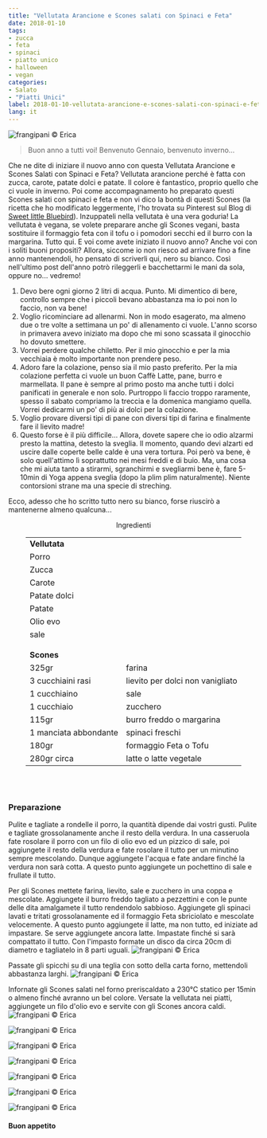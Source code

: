 ```yaml
---
title: "Vellutata Arancione e Scones salati con Spinaci e Feta"
date: 2018-01-10
tags:
- zucca
- feta
- spinaci
- piatto unico
- halloween 
- vegan
categories:
- Salato
- "Piatti Unici"
label: 2018-01-10-vellutata-arancione-e-scones-salati-con-spinaci-e-feta
lang: it
---
```

![](header.jpg "frangipani © Erica")

> Buon anno a tutti voi! Benvenuto Gennaio, benvenuto inverno...

Che ne dite di iniziare il nuovo anno con questa Vellutata Arancione e Scones Salati con Spinaci e Feta? Vellutata arancione perché è fatta con zucca, carote, patate dolci e patate. Il colore è fantastico, proprio quello che ci vuole in inverno. Poi come accompagnamento ho preparato questi Scones salati con spinaci e feta e non vi dico la bontà di questi Scones (la ricetta che ho modificato leggermente, l'ho trovata su Pinterest sul Blog di <a href="http://www.sweetlittlebluebird.com/2016/02/spinach-feta-scones.html" target="_blank">Sweet little Bluebird</a>). Inzuppateli nella vellutata è una vera goduria! La vellutata è vegana, se volete preparare anche gli Scones vegani, basta sostituire il formaggio feta con il tofu o i pomodori secchi ed il burro con la margarina. Tutto qui. E voi come avete iniziato il nuovo anno? Anche voi con i soliti buoni propositi? Allora, siccome io non riesco ad arrivare fino a fine anno mantenendoli, ho pensato di scriverli qui, nero su bianco. Così nell'ultimo post dell'anno potrò rileggerli e bacchettarmi le mani da sola, oppure no... vedremo!
1. Devo bere ogni giorno 2 litri di acqua. Punto. Mi dimentico di bere, controllo sempre che i piccoli bevano abbastanza ma io poi non lo faccio, non va bene!
2. Voglio ricominciare ad allenarmi. Non in modo esagerato, ma almeno due o tre volte a settimana un po' di allenamento ci vuole. L'anno scorso in primavera avevo iniziato ma dopo che mi sono scassata il ginocchio ho dovuto smettere.
3. Vorrei perdere qualche chiletto. Per il mio ginocchio e per la mia vecchiaia è molto importante non prendere peso. 
4. Adoro fare la colazione, penso sia il mio pasto preferito. Per la mia colazione perfetta ci vuole un buon Caffè Latte, pane, burro e marmellata. Il pane è sempre al primo posto ma anche tutti i dolci panificati in generale e non solo. Purtroppo li faccio troppo raramente, spesso il sabato compriamo la treccia e la domenica mangiamo quella. Vorrei dedicarmi un po' di più ai dolci per la colazione.
5. Voglio provare diversi tipi di pane con diversi tipi di farina e finalmente fare il lievito madre!
6. Questo forse è il più difficile... Allora, dovete sapere che io odio alzarmi presto la mattina, detesto la sveglia. Il momento, quando devi alzarti ed uscire dalle coperte belle calde è una vera tortura. Poi però va bene, è solo quell'attimo lì soprattutto nei mesi freddi e di buio. Ma, una cosa che mi aiuta tanto a stirarmi, sgranchirmi e svegliarmi bene è, fare 5-10min di Yoga appena sveglia (dopo la plim plim naturalmente). Niente contorsioni strane ma una specie di streching.

Ecco, adesso che ho scritto tutto nero su bianco, forse riuscirò a mantenerne almeno qualcuna...

<div id="wrapper" style="text-align: center">
  <div id="yourdiv" style="display: inline-block;">
    <div class="ingredients">
      <div class="ingredients-title">Ingredienti</div>
      <table>
        <tbody>
          <tr>
            <td colspan="2"><b>Vellutata</b></td>
          </tr>
          <tr>
            <td>Porro</td>
          </tr>
          <tr>
            <td>Zucca</td>
          </tr>
          <tr>
            <td>Carote</td>
          </tr>
          <tr>
            <td>Patate dolci</td>
          </tr>
          <tr>
            <td>Patate</td>
          </tr>
          <tr>
            <td>Olio evo</td>
          </tr>
          <tr>
            <td>sale</td>
          </tr>
          <tr style="height: 15px;"></tr>
          <tr>          
            <td colspan="2"><b>Scones</b></td>
          </tr>      
          <tr> 
            <td>325gr</td>
            <td>farina</td>
          </tr>
          <tr>
            <td>3 cucchiaini rasi</td>
            <td>lievito per dolci non vanigliato</td>
          </tr>      
          <tr> 
            <td>1 cucchiaino</td>
            <td>sale</td>
          </tr>
          <tr>
            <td>1 cucchiaio</td>
            <td>zucchero</td>
          </tr>      
          <tr> 
            <td>115gr</td>
            <td>burro freddo o margarina</td>
          </tr>
          <tr>
            <td>1 manciata abbondante</td>
            <td>spinaci freschi</td>
          </tr>      
          <tr> 
            <td>180gr</td>
            <td>formaggio Feta o Tofu</td>
          </tr>
          <tr>
            <td>280gr circa</td>
            <td>latte o latte vegetale</td>
          </tr>
        </tbody>
      </table>
      <br></br>
    </div>
  </div>
</div>


<h3>
  <font color="grey">
    <i class="fa-solid fa-gears"></i>
  </font> Preparazione
</h3>

Pulite e tagliate a rondelle il porro, la quantità dipende dai vostri gusti. Pulite e tagliate grossolanamente anche il resto della verdura. In una casseruola fate rosolare il porro con un filo di olio evo ed un pizzico di sale, poi aggiungete il resto della verdura e fate rosolare il tutto per un minutino sempre mescolando. Dunque aggiungete l'acqua e fate andare finché la verdura non sarà cotta. A questo punto aggiungete un pochettino di sale e  frullate il tutto.

Per gli Scones mettete farina, lievito, sale e zucchero in una coppa e mescolate. Aggiungete il burro freddo tagliato a pezzettini e con le punte delle dita amalgamete il tutto rendendolo sabbioso. Aggiungete gli spinaci lavati e tritati grossolanamente ed il formaggio Feta sbriciolato e mescolate velocemente. A questo punto aggiungete il latte, ma non tutto, ed iniziate ad impastare. Se serve aggiungete ancora latte. Impastate finché si sarà compattato il tutto. Con l'impasto formate un disco da circa 20cm di diametro e tagliatelo in 8 parti uguali.
![](discoscones.jpg "frangipani © Erica")

Passate gli spicchi su di una teglia con sotto della carta forno, mettendoli abbastanza larghi. 
![](teglia.jpg "frangipani © Erica")

Infornate gli Scones salati nel forno preriscaldato a 230°C statico per 15min o almeno finché avranno un bel colore. Versate la vellutata nei piatti, aggiungete un filo d'olio evo e servite con gli Scones ancora caldi.
![](risultato1.jpg "frangipani © Erica")

![](risultato2.jpg "frangipani © Erica")

![](risultato3.jpg "frangipani © Erica")

![](risultato4.jpg "frangipani © Erica")

![](risultato5.jpg "frangipani © Erica")

![](risultato6.jpg "frangipani © Erica")

![](risultato7.jpg "frangipani © Erica")

<h4>Buon appetito
  <font color="red">
    <i class="fa-regular fa-face-smile"></i>
  </font>
</h4>
